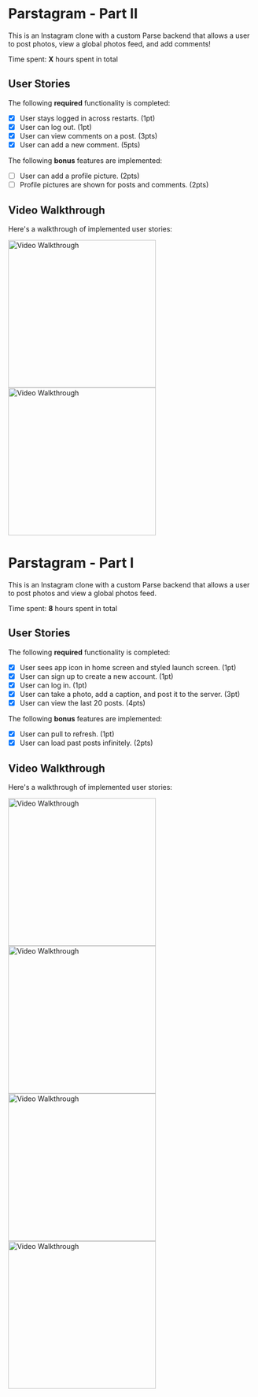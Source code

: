 # Parstagram - Part II

This is an Instagram clone with a custom Parse backend that allows a user to post photos, view a global photos feed, and add comments!

Time spent: **X** hours spent in total

## User Stories

The following **required** functionality is completed:

- [X] User stays logged in across restarts. (1pt)
- [X] User can log out. (1pt)
- [X] User can view comments on a post. (3pts)
- [X] User can add a new comment. (5pts)

The following **bonus** features are implemented:

- [ ] User can add a profile picture. (2pts)
- [ ] Profile pictures are shown for posts and comments. (2pts)

## Video Walkthrough

Here's a walkthrough of implemented user stories:

<img src='https://github.com/nlawliet6/iOS-CodePath/blob/main/Parstagram/walkthrough2-1.gif' title='Video Walkthrough' width='300' alt='Video Walkthrough' /><img src='https://github.com/nlawliet6/iOS-CodePath/blob/main/Parstagram/walkthrough2-2.gif' title='Video Walkthrough' width='300' alt='Video Walkthrough' />


# Parstagram - Part I

This is an Instagram clone with a custom Parse backend that allows a user to post photos and view a global photos feed.

Time spent: **8** hours spent in total

## User Stories

The following **required** functionality is completed:

- [X] User sees app icon in home screen and styled launch screen. (1pt)
- [X] User can sign up to create a new account. (1pt)
- [X] User can log in. (1pt)
- [X] User can take a photo, add a caption, and post it to the server. (3pt)
- [X] User can view the last 20 posts. (4pts)

The following **bonus** features are implemented:

- [X] User can pull to refresh. (1pt)
- [X] User can load past posts infinitely. (2pts)

## Video Walkthrough

Here's a walkthrough of implemented user stories:

<img src='https://github.com/nlawliet6/iOS-CodePath/blob/main/Parstagram/walkthrough1-1.gif' title='Video Walkthrough' width='300' alt='Video Walkthrough' /><img src='https://github.com/nlawliet6/iOS-CodePath/blob/main/Parstagram/walkthrough1-2.gif' title='Video Walkthrough' width='300' alt='Video Walkthrough' /><img src='https://github.com/nlawliet6/iOS-CodePath/blob/main/Parstagram/walkthrough1-3.gif' title='Video Walkthrough' width='300' alt='Video Walkthrough' /><img src='https://github.com/nlawliet6/iOS-CodePath/blob/main/Parstagram/walkthrough1-4.gif' title='Video Walkthrough' width='300' alt='Video Walkthrough' />
